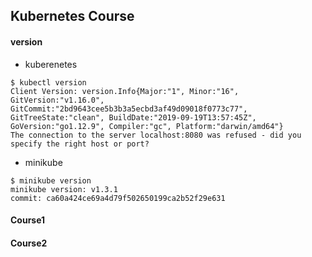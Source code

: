 ## Kubernetes Course

#### version

* kuberenetes

```
$ kubectl version
Client Version: version.Info{Major:"1", Minor:"16", GitVersion:"v1.16.0", GitCommit:"2bd9643cee5b3b3a5ecbd3af49d09018f0773c77", GitTreeState:"clean", BuildDate:"2019-09-19T13:57:45Z", GoVersion:"go1.12.9", Compiler:"gc", Platform:"darwin/amd64"}
The connection to the server localhost:8080 was refused - did you specify the right host or port?
```

* minikube

```
$ minikube version
minikube version: v1.3.1
commit: ca60a424ce69a4d79f502650199ca2b52f29e631
```

#### Course1

#### Course2

